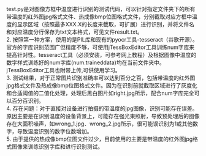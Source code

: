   test.py是对图像方框中温度进行识别的测试代码，可以针对指定文件夹下的所有带温度的红外图jpg格式文件、热成像bmp位图格式文件，分别截取对应方框中温度的显示区域（按照最多XXX.X的长度来截取，可扩展）进行识别，并将文件名和对应温度分行保存为txt文本格式，可见文件result.txt。  
  2. 按照第一种方案，使用的是PIL库和现有的pyocr工具-tesseract（谷歌开源）。官方的字库识别范围广但精度不够，可使用jTessBoxEditor工具训练num字库来提高针对性。tesseract工具（必须安装，可参考网上教程）及根据图像中温度的数字样式训练好的num字库(num.traineddata)均在当前文件夹中。jTessBoxEditor工具也附带上传,可供使用学习。  
  3. 测试结果，对于正常图片识别准确率可以达到百分之百，包括带温度的红外图jpg格式文件及热成像bmp位图格式文件。因为在识别前就截取区域进行了灰度化和合适阈值的二值化处理，处理后黑白图片如right.jpg所示，配合num字库完全可以百分百识别。  
  4. 存在问题：对于直接对设备进行拍摄的带温度的jpg图像，识别可能存在误差。原因主要是在识别温度的设备背景上，可能存在强光束照射，导致预处理后的图像存在大面积噪声，如wrong_1.jpg、wrong_2.jpg所示，很可能误识别为1或其他数字，导致温度识别的数字位数增加。  
  5. 由于提供的热成像bmp位图文件过少，目前使用的主要是带温度的红外图jpg格式图像来训练识别字库和进行识别测试。
